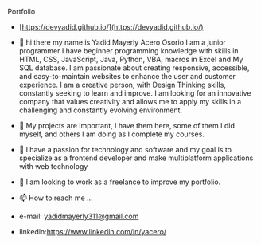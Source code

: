Portfolio
- [https://devyadid.github.io/](https://devyadid.github.io/)

- 👋 hi there my name is  Yadid Mayerly  Acero Osorio I am a junior programmer
I have beginner programming knowledge with skills in HTML, CSS, JavaScript, Java, Python, VBA, macros in Excel and My SQL database. I am passionate about creating responsive, accessible, and easy-to-maintain websites to enhance the user and customer experience. I am a creative person, with Design Thinking skills, constantly seeking to learn and improve.
I am looking for an innovative company that values creativity and allows me to apply my skills in a challenging and constantly evolving environment.
- 👀 My projects are important, I have them here, some of them I did myself, and others I am doing as I complete my courses.
- 🌱 I have a passion for technology and software and my goal is to specialize as a frontend developer and make multiplatform applications with web technology
- 💞️ I am looking to work as a freelance to improve my portfolio.
- 📫 How to reach me ...
- e-mail: yadidmayerly311@gmail.com
-  linkedin:https://www.linkedin.com/in/yacero/


<!---
devyadid/devyadid is a ✨ special ✨ repository because its `README.md` (this file) appears on your GitHub profile.
You can click the Preview link to take a look at your changes.
--->
